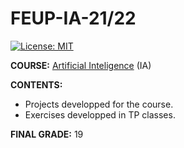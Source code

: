 # FEUP-IA-21/22
[![License: MIT](https://img.shields.io/badge/License-MIT-yellow.svg)](https://opensource.org/licenses/MIT)

**COURSE:** [Artificial Inteligence](https://sigarra.up.pt/feup/pt/ucurr_geral.ficha_uc_view?pv_ocorrencia_id=484442) (IA)

**CONTENTS:** 
- Projects developped for the course.
- Exercises developped in TP classes.

**FINAL GRADE:** 19
